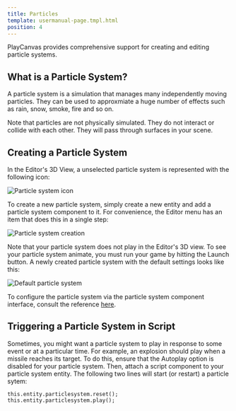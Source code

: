 ```yaml
---
title: Particles
template: usermanual-page.tmpl.html
position: 4
---
```


PlayCanvas provides comprehensive support for creating and editing particle systems.

## What is a Particle System?

A particle system is a simulation that manages many independently moving particles. They can be used to approxmiate a huge number of effects such as rain, snow, smoke, fire and so on.

Note that particles are not physically simulated. They do not interact or collide with each other. They will pass through surfaces in your scene.

## Creating a Particle System

In the Editor's 3D View, a unselected particle system is represented with the following icon:

![Particle system icon][1]

To create a new particle system, simply create a new entity and add a particle system component to it. For convenience, the Editor menu has an item that does this in a single step:

![Particle system creation][2]

Note that your particle system does not play in the Editor's 3D view. To see your particle system animate, you must run your game by hitting the Launch button. A newly created particle system with the default settings looks like this:

![Default particle system][3]

To configure the particle system via the particle system component interface, consult the reference [here][4].

## Triggering a Particle System in Script

Sometimes, you might want a particle system to play in response to some event or at a particular time. For example, an explosion should play when a missile reaches its target. To do this, ensure that the Autoplay option is disabled for your particle system. Then, attach a script component to your particle system entity. The following two lines will start (or restart) a particle sytem:

~~~js~~~
this.entity.particlesystem.reset();
this.entity.particlesystem.play();
~~~

[1]: /images/user-manual/graphics/particles/particle_system_icon.jpg
[2]: /images/user-manual/graphics/particles/particle_system_create.jpg
[3]: /images/user-manual/graphics/particles/particle_system_default.gif
[4]: /user-manual/packs/components/particlesystem